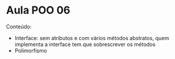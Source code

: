 # Aula POO 06

Conteúdo:

- Interface: sem atributos e com vários métodos abstratos, quem implementa a interface tem que sobrescrever os métodos
- Polimorfismo